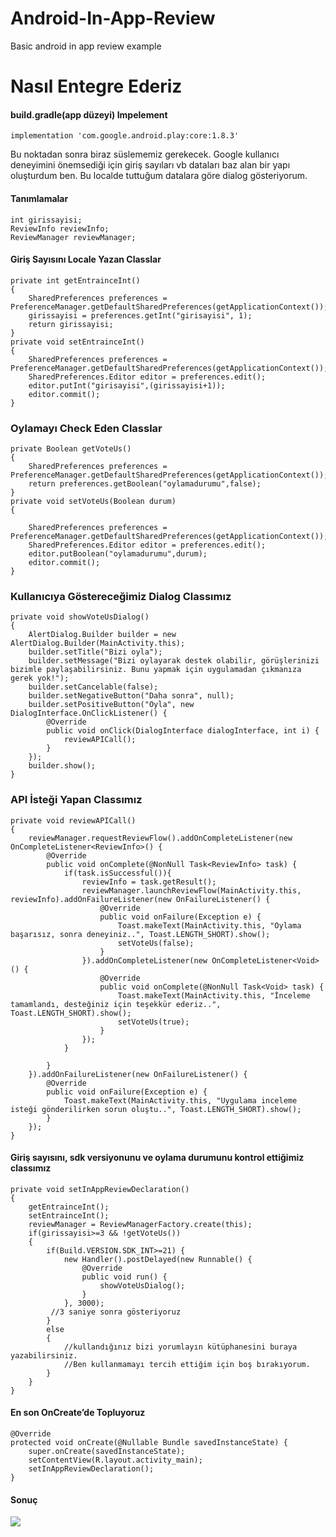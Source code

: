 # Android-In-App-Review
Basic android in app review example

# Nasıl Entegre Ederiz
#### build.gradle(app düzeyi) Impelement
``` 
implementation 'com.google.android.play:core:1.8.3' 
```

Bu noktadan sonra biraz süslememiz gerekecek. Google kullanıcı deneyimini önemsediği için giriş sayıları vb dataları baz alan bir yapı oluşturdum ben. Bu localde tuttuğum datalara göre dialog gösteriyorum.

#### Tanımlamalar
```
int girissayisi;
ReviewInfo reviewInfo;
ReviewManager reviewManager;
```

#### Giriş Sayısını Locale Yazan Classlar
```
private int getEntrainceInt()
{
    SharedPreferences preferences = PreferenceManager.getDefaultSharedPreferences(getApplicationContext());
    girissayisi = preferences.getInt("girisayisi", 1);
    return girissayisi;
}
private void setEntrainceInt()
{
    SharedPreferences preferences = PreferenceManager.getDefaultSharedPreferences(getApplicationContext());
    SharedPreferences.Editor editor = preferences.edit();
    editor.putInt("girisayisi",(girissayisi+1));
    editor.commit();
}
```

### Oylamayı Check Eden Classlar
```
private Boolean getVoteUs()
{
    SharedPreferences preferences = PreferenceManager.getDefaultSharedPreferences(getApplicationContext());
    return preferences.getBoolean("oylamadurumu",false);
}
private void setVoteUs(Boolean durum)
{

    SharedPreferences preferences = PreferenceManager.getDefaultSharedPreferences(getApplicationContext());
    SharedPreferences.Editor editor = preferences.edit();
    editor.putBoolean("oylamadurumu",durum);
    editor.commit();
}
```
### Kullanıcıya Göstereceğimiz Dialog Classımız
```
private void showVoteUsDialog()
{
    AlertDialog.Builder builder = new AlertDialog.Builder(MainActivity.this);
    builder.setTitle("Bizi oyla");
    builder.setMessage("Bizi oylayarak destek olabilir, görüşlerinizi bizimle paylaşabilirsiniz. Bunu yapmak için uygulamadan çıkmanıza gerek yok!");
    builder.setCancelable(false);
    builder.setNegativeButton("Daha sonra", null);
    builder.setPositiveButton("Oyla", new DialogInterface.OnClickListener() {
        @Override
        public void onClick(DialogInterface dialogInterface, int i) {
            reviewAPICall();
        }
    });
    builder.show();
}
```
### API İsteği Yapan Classımız
```
private void reviewAPICall()
{
    reviewManager.requestReviewFlow().addOnCompleteListener(new OnCompleteListener<ReviewInfo>() {
        @Override
        public void onComplete(@NonNull Task<ReviewInfo> task) {
            if(task.isSuccessful()){
                reviewInfo = task.getResult();
                reviewManager.launchReviewFlow(MainActivity.this, reviewInfo).addOnFailureListener(new OnFailureListener() {
                    @Override
                    public void onFailure(Exception e) {
                        Toast.makeText(MainActivity.this, "Oylama başarısız, sonra deneyiniz..", Toast.LENGTH_SHORT).show();
                        setVoteUs(false);
                    }
                }).addOnCompleteListener(new OnCompleteListener<Void>() {
                    @Override
                    public void onComplete(@NonNull Task<Void> task) {
                        Toast.makeText(MainActivity.this, "İnceleme tamamlandı, desteğiniz için teşekkür ederiz..", Toast.LENGTH_SHORT).show();
                        setVoteUs(true);
                    }
                });
            }

        }
    }).addOnFailureListener(new OnFailureListener() {
        @Override
        public void onFailure(Exception e) {
            Toast.makeText(MainActivity.this, "Uygulama inceleme isteği gönderilirken sorun oluştu..", Toast.LENGTH_SHORT).show();
        }
    });
}
```

#### Giriş sayısını, sdk versiyonunu ve oylama durumunu kontrol ettiğimiz classımız
```
private void setInAppReviewDeclaration()
{
    getEntrainceInt();
    setEntrainceInt();
    reviewManager = ReviewManagerFactory.create(this);
    if(girissayisi>=3 && !getVoteUs())
    {
        if(Build.VERSION.SDK_INT>=21) {
            new Handler().postDelayed(new Runnable() {
                @Override
                public void run() {
                    showVoteUsDialog();
                }
            }, 3000);
         //3 saniye sonra gösteriyoruz
        }
        else
        {
            //kullandığınız bizi yorumlayın kütüphanesini buraya yazabilirsiniz.
            //Ben kullanmamayı tercih ettiğim için boş bırakıyorum.
        }
    }
}
```
#### En son OnCreate’de Topluyoruz
```
@Override
protected void onCreate(@Nullable Bundle savedInstanceState) {
    super.onCreate(savedInstanceState);
    setContentView(R.layout.activity_main);
    setInAppReviewDeclaration();
}
```

#### Sonuç
<img src="https://miro.medium.com/max/700/1*WuCl_lf6EUQjVGfwsMtNGA.png">